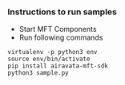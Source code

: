 ### Instructions to run samples

* Start MFT Components
* Run following commands
```
virtualenv -p python3 env
source env/bin/activate
pip install airavata-mft-sdk
python3 sample.py
```